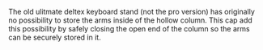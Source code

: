 The old ulitmate deltex keyboard stand (not the pro version) has originally no possibility to store the arms inside of the hollow column.
This cap add this possibility by safely closing the open end of the column so the arms can be securely stored in it.